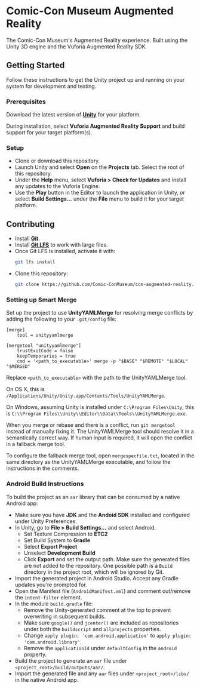 # Comic-Con Museum Augmented Reality

The Comic-Con Museum's Augmented Reality experience. Built using the Unity 3D engine and the Vuforia Augmented Reality SDK.

## Getting Started

Follow these instructions to get the Unity project up and running on your system for development and testing.

### Prerequisites

Download the latest version of [**Unity**](https://unity3d.com/get-unity/download) for your platform.

During installation, select **Vuforia Augmented Reality Support** and build support for your target platform(s).

### Setup

* Clone or download this repository.
* Launch Unity and select **Open** on the **Projects** tab. Select the root of this repository.
* Under the **Help** menu, select **Vuforia > Check for Updates** and install any updates to the Vuforia Engine.
* Use the **Play** button in the Editor to launch the application in Unity, or select **Build Settings...** under the **File** menu to build it for your target platform.

## Contributing

* Install [**Git**](https://git-scm.com/).
* Install [**Git LFS**](https://git-lfs.github.com/) to work with large files.
* Once Git LFS is installed, activate it with:
    ```sh
    git lfs install
    ```
* Clone this repository:
    ```sh
    git clone https://github.com/Comic-ConMuseum/ccm-augmented-reality.git
    ```

### Setting up Smart Merge

Set up the project to use **UnityYAMLMerge** for resolving merge conflicts by adding the following to your `.git/config` file:
```
[merge]
    tool = unityyamlmerge

[mergetool "unityyamlmerge"]
    trustExitCode = false
    keepTemporaries = true
    cmd = '<path_to_executable>' merge -p "$BASE" "$REMOTE" "$LOCAL" "$MERGED"
```
Replace `<path_to_executable>` with the path to the UnityYAMLMerge tool.

On OS X, this is `/Applications/Unity/Unity.app/Contents/Tools/UnityYAMLMerge`.

On Windows, assuming Unity is installed under `C:\Program Files\Unity`, this is `C:\\Program Files\\Unity\\Editor\\Data\\Tools\\UnityYAMLMerge.exe`.

When you merge or rebase and there is a conflict, run `git mergetool` instead of manually fixing it. The UnityYAMLMerge tool should resolve it in a semantically correct way. If human input is required, it will open the conflict in a fallback merge tool. 

To configure the fallback merge tool, open `mergespecfile.txt`, located in the same directory as the UnityYAMLMerge executable, and follow the instructions in the comments.

### Android Build Instructions

To build the project as an `aar` library that can be consumed by a native Android app:

* Make sure you have **JDK** and the **Andoid SDK** installed and configured under Unity Preferences.
* In Unity, go to **File > Build Settings...** and select Android. 
    * Set Texture Compression to **ETC2**
    * Set Build System to **Gradle**
    * Select **Export Project**
    * Unselect **Development Build**
    * Click **Export** and set the output path. Make sure the generated files are not added to the repository. One possible path is a `Build` directory in the project root, which will be ignored by Git.
* Import the generated project in Android Studio. Accept any Gradle updates you're prompted for. 
* Open the Manifest file (`AndroidManifest.xml`) and comment out/remove the `intent-filter` element.
* In the module `build.gradle` file:
    * Remove the Unity-generated comment at the top to prevent overwriting in subsequent builds.
    * Make sure `google()` and `jcenter()` are included as repositories under both the `buildscript` and `allprojects` properties.
    * Change `apply plugin: 'com.android.application'` to `apply plugin: 'com.android.library'`.
    * Remove the `applicationId` under `defaultConfig` in the `android` property.
* Build the project to generate an `aar` file under `<project_root>/build/outputs/aar/`.
* Import the generated file and any `aar` files under `<project_root>/libs/` in the native Android app.
